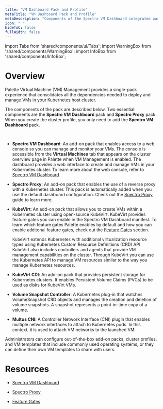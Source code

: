 ```yaml
---
title: "VM Dashboard Pack and Profile"
metaTitle: "VM Dashboard Pack and Profile"
metaDescription: "Components of the Spectro VM Dashboard integrated pack."
icon: " "
hideToC: false
fullWidth: false
---
```


import Tabs from 'shared/components/ui/Tabs';
import WarningBox from 'shared/components/WarningBox';
import InfoBox from 'shared/components/InfoBox';



# Overview

Palette Virtual Machine (VM) Management provides a single-pack experience that consolidates all the dependencies needed to deploy and manage VMs in your Kubernetes host cluster. 

The components of the pack are described below. Two essential components are the **Spectro VM Dashboard** pack and **Spectro Proxy** pack. When you create the cluster profile, you only need to add the **Spectro VM Dashboard** pack.

<br />

- **Spectro VM Dashboard**: An add-on pack that enables access to a web console so you can manage and monitor your VMs. The console is accessible from the **Virtual Machines** tab that appears on the cluster overview page in Palette when VM Management is enabled. The dashboard provides a web interface to create and manage VMs in your Kubernetes cluster. To learn more about the web console, refer to [Spectro VM Dashboard](/vm-management/vm-packs-profiles/vm-dashboard).


- **Spectro Proxy**: An add-on pack that enables the use of a reverse proxy with a Kubernetes cluster. This pack is automatically added when you use the default dashboard configuration. Check out the [Spectro Proxy](/integrations/frp) guide to learn more. 


- **KubeVirt**: An add-on pack that allows you to create VMs within a Kubernetes cluster using open-source KubeVirt. KubeVirt provides feature gates you can enable in the Spectro VM Dashboard manifest. To learn which feature gates Palette enables by default and how you can enable additonal feature gates, check out the [Feature Gates](/vm-management#featuregates) section.

    KubeVirt extends Kubernetes with additional virtualization resource types using Kubernetes Custom Resource Definitions (CRD) API. KubeVirt also includes controllers and agents that provide VM management capabilities on the cluster. Through KubeVirt you can use the Kubernetes API to manage VM resources similar to the way you manage Kubernetes resources.     


- **KubeVirt CDI**: An add-on pack that provides persistent storage for Kubernetes clusters. It enables Persistent Volume Claims (PVCs) to be used as disks for KubeVirt VMs.


- **Volume Snapshot Controller**: A Kubernetes plug-in that watches VolumeSnapshot CRD objects and manages the creation and deletion of volume snapshots. A snapshot represents a point-in-time copy of a volume.


- **Multus CNI**: A Controller Network Interface (CNI) plugin that enables multiple network interfaces to attach to Kubernetes pods. In this context, it is used to attach VM networks to the launched VM.


Administrators can configure out-of-the-box add-on packs, cluster profiles, and VM templates that include commonly used operating systems, or they can define their own VM templates to share with users.


# Resources

- [Spectro VM Dashboard](/vm-management/vm-packs-profiles/vm-dashboard)


- [Spectro Proxy](/integrations/frp)


- [Feature Gates](/vm-management#featuregates)

<br />

<br />

<br />

<br />
